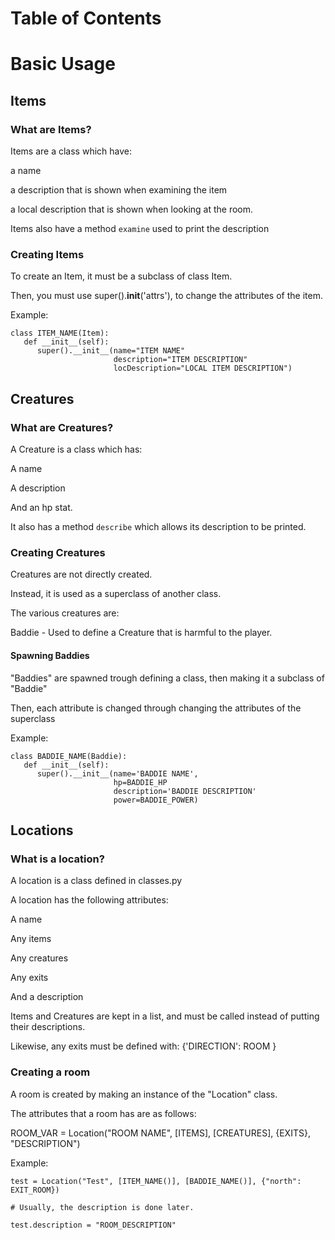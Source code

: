 # Table of Contents



# Basic Usage

## Items

### What are Items?

Items are a class which have:

a name

a description that is shown when examining the item

a local description that is shown when looking at the room.

Items also have a method ```examine``` used to print the description

### Creating Items

To create an Item, it must be a subclass of class Item.

Then, you must use super().__init__('attrs'),
to change the attributes of the item.

Example:
```
class ITEM_NAME(Item):
   def __init__(self):
      super().__init__(name="ITEM NAME"
                       description="ITEM DESCRIPTION"
                       locDescription="LOCAL ITEM DESCRIPTION")
```

## Creatures

### What are Creatures?

A Creature is a class which has:

A name

A description

And an hp stat.

It also has a method ```describe``` which allows its description to be printed.

### Creating Creatures

Creatures are not directly created.

Instead, it is used as a superclass of another class.

The various creatures are:

Baddie - Used to define a Creature that is harmful to the player.

#### Spawning Baddies

"Baddies" are spawned trough defining a class, then making it a subclass of "Baddie"

Then, each attribute is changed through changing the attributes of the superclass

Example:
```
class BADDIE_NAME(Baddie):
   def __init__(self):
      super().__init__(name='BADDIE NAME',
                       hp=BADDIE_HP
                       description='BADDIE DESCRIPTION'
                       power=BADDIE_POWER)
```

## Locations

### What is a location?

A location is a class defined in classes.py

A location has the following attributes:

A name

Any items 

Any creatures

Any exits

And a description

Items and Creatures are kept in a list, and must be called instead of putting their descriptions.

Likewise, any exits must be defined with: 
{'DIRECTION': ROOM }

### Creating a room

A room is created by making an instance of the "Location" class.

The attributes that a room has are as follows:

ROOM_VAR = Location("ROOM NAME", [ITEMS], [CREATURES], {EXITS}, "DESCRIPTION")

Example:
```
test = Location("Test", [ITEM_NAME()], [BADDIE_NAME()], {"north": EXIT_ROOM})

# Usually, the description is done later.

test.description = "ROOM_DESCRIPTION"
```

